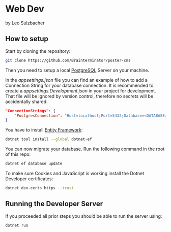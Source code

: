 # Web Dev
by Leo Sulzbacher

## How to setup
Start by cloning the repository:

```bash
git clone https://github.com/Brainterminator/poster-cms
```

Then you need to setup a local [PostgreSQL](https://www.postgresql.org/download/) Server on your machine.

In the _appsettings.json_ file you can find an example of how to add a Connection String for your database connection. It is recommended to create a _appsettings.Development.json_ in your project for development. That file will be ignored by version control, therefore no secrets will be accidentally shared.

```json
"ConnectionStrings": {
    "PostgresConnection": "Host=localhost;Port=5432;Database=<DATABASE>;Username=<USER>;Password=<PASSWORD>"
}
```

You have to install [Entity Framework](https://learn.microsoft.com/de-de/ef/):

```bash
dotnet tool install --global dotnet-ef
```

You can now migrate your database. Run the following command in the root of this repo:

```bash
dotnet ef database update
```

To make sure Cookies and JavaScript is working install the Dotnet Developer certificates:

```bash
dotnet dev-certs https --trust
```

## Running the Developer Server

If you proceeded all prior steps you should be able to run the server using:

```bash
dotnet run
```